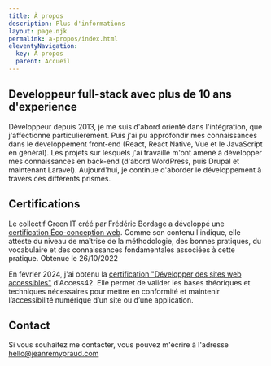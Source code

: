 ```yaml
---
title: À propos
description: Plus d'informations
layout: page.njk
permalink: a-propos/index.html
eleventyNavigation:
  key: À propos
  parent: Accueil
---
```


## Developpeur full-stack avec plus de 10 ans d'experience

Développeur depuis 2013, je me suis d'abord orienté dans l'intégration, que j'affectionne particulièrement. Puis j'ai pu approfondir mes connaissances dans le developpement front-end (React, React Native, Vue et le JavaScript en général). Les projets sur lesquels j'ai travaillé m'ont amené à développer mes connaissances en back-end (d'abord WordPress, puis Drupal et maintenant Laravel).
Aujourd'hui, je continue d'aborder le développement à travers ces différents prismes.

## Certifications

Le collectif Green IT créé par Frédéric Bordage a développé une [certification Éco-conception web](https://www.greenit.fr/certification-ecoconception-de-service-numerique/). Comme son contenu l'indique, <quote>elle atteste du niveau de maîtrise de la méthodologie, des bonnes pratiques, du vocabulaire et des connaissances fondamentales associées à cette pratique</quote>.
Obtenue le 26/10/2022

En février 2024, j'ai obtenu la [certification "Développer des sites web accessibles"](https://formations.access42.net/certifications/developper-des-sites-web-accessibles/) d'Access42. Elle permet de valider <quote>les bases théoriques et techniques nécessaires pour mettre en conformité et maintenir l’accessibilité numérique d’un site ou d’une application</quote>.

## Contact

Si vous souhaitez me contacter, vous pouvez m'écrire à l'adresse [hello@jeanremypraud.com](mailto:hello@jeanremypraud.com)
